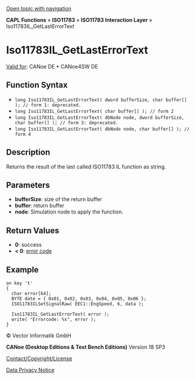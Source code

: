 [Open topic with navigation](../../../../../../CANoeDEFamily.htm#Topics/CAPLFunctions/ISO11783/ISOInteractionLayer/Functions/CAPLfunctionIso11783ILGetLastErrorText.md)

**CAPL Functions** » **ISO11783** » **ISO11783 Interaction Layer** » Iso11783IL_GetLastErrorText

# Iso11783IL_GetLastErrorText

[Valid for](../../../../Shared/FeatureAvailability.md): CANoe DE • CANoe4SW DE

## Function Syntax

- `long Iso11783IL_GetLastErrorText( dword bufferSize, char buffer[] ); // form 1: deprecated.`
- `long Iso11783IL_GetLastErrorText( char buffer[] ); // form 2`
- `long Iso11783IL_GetLastErrorText( dbNode node, dword bufferSize, char buffer[] ); // form 3: deprecated.`
- `long Iso11783IL_GetLastErrorText( dbNode node, char buffer[] ); // form 4`

## Description

Returns the result of the last called ISO11783 IL function as string.

## Parameters

- **bufferSize**: size of the return buffer
- **buffer**: return buffer
- **node**: Simulation node to apply the function.

## Return Values

- **0**: success
- **< 0**: [error code](../../../CAPLfunctionsISOj1939ErrorCodes.md)

## Example

```plaintext
on key 't' 
{
  char error[64];
  BYTE date = { 0x01, 0x02, 0x03, 0x04, 0x05, 0x06 };
  ISO11783ILSetSignalRaw( EEC1::EngSpeed, 6, data );

  Iso11783IL_GetLastErrorText( error );
  write( "Errorcode: %s", error );
}
```

© Vector Informatik GmbH

**CANoe (Desktop Editions & Test Bench Editions)** Version 18 SP3

[Contact/Copyright/License](../../../../Shared/ContactCopyrightLicense.md)

[Data Privacy Notice](https://www.vector.com/int/en/company/get-info/privacy-policy/)
